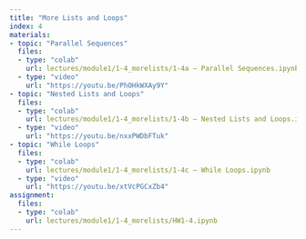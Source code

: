 ```yaml
---
title: "More Lists and Loops"
index: 4
materials:
- topic: "Parallel Sequences"
  files: 
  - type: "colab"
    url: lectures/module1/1-4_morelists/1-4a – Parallel Sequences.ipynb 
  - type: "video"
    url: "https://youtu.be/PhOHkWXAy9Y"
- topic: "Nested Lists and Loops"
  files:
  - type: "colab"
    url: lectures/module1/1-4_morelists/1-4b – Nested Lists and Loops.ipynb 
  - type: "video"
    url: "https://youtu.be/nxxPWDbFTuk"
- topic: "While Loops"
  files:
  - type: "colab"
    url: lectures/module1/1-4_morelists/1-4c – While Loops.ipynb 
  - type: "video"
    url: "https://youtu.be/xtVcPGCxZb4"
assignment:
  files:
  - type: "colab" 
    url: lectures/module1/1-4_morelists/HW1-4.ipynb
---
```

